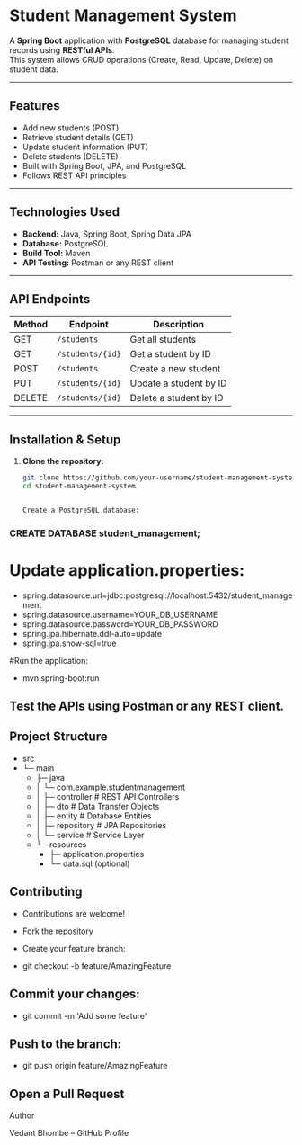 # Student Management System

A **Spring Boot** application with **PostgreSQL** database for managing student records using **RESTful APIs**.  
This system allows CRUD operations (Create, Read, Update, Delete) on student data.

---

## Features

- Add new students (POST)
- Retrieve student details (GET)
- Update student information (PUT)
- Delete students (DELETE)
- Built with Spring Boot, JPA, and PostgreSQL
- Follows REST API principles

---

## Technologies Used

- **Backend:** Java, Spring Boot, Spring Data JPA  
- **Database:** PostgreSQL  
- **Build Tool:** Maven  
- **API Testing:** Postman or any REST client  

---

## API Endpoints

| Method | Endpoint                  | Description                  |
|--------|---------------------------|------------------------------|
| GET    | `/students`               | Get all students             |
| GET    | `/students/{id}`          | Get a student by ID          |
| POST   | `/students`               | Create a new student         |
| PUT    | `/students/{id}`          | Update a student by ID       |
| DELETE | `/students/{id}`          | Delete a student by ID       |

---

## Installation & Setup

1. **Clone the repository:**
   ```bash
   git clone https://github.com/your-username/student-management-system.git
   cd student-management-system


   Create a PostgreSQL database:

### CREATE DATABASE student_management;


# Update application.properties:

- spring.datasource.url=jdbc:postgresql://localhost:5432/student_management
- spring.datasource.username=YOUR_DB_USERNAME
- spring.datasource.password=YOUR_DB_PASSWORD
- spring.jpa.hibernate.ddl-auto=update
- spring.jpa.show-sql=true


#Run the application:
- mvn spring-boot:run


Test the APIs using Postman or any REST client.
-----------------------------------------------------------
## Project Structure
- src
 - └─ main
    - ├─ java
    -  │   └─ com.example.studentmanagement
    - │       ├─ controller    # REST API Controllers
    -  │       ├─ dto           # Data Transfer Objects
    -  │       ├─ entity        # Database Entities
    -  │       ├─ repository    # JPA Repositories
    -  │       └─ service       # Service Layer
    -  └─ resources
       -   ├─ application.properties
       -  └─ data.sql (optional)

## Contributing

- Contributions are welcome!

- Fork the repository

- Create your feature branch:

- git checkout -b feature/AmazingFeature


## Commit your changes:

- git commit -m 'Add some feature'


## Push to the branch:

- git push origin feature/AmazingFeature


## Open a Pull Request

Author

Vedant Bhombe – GitHub Profile

